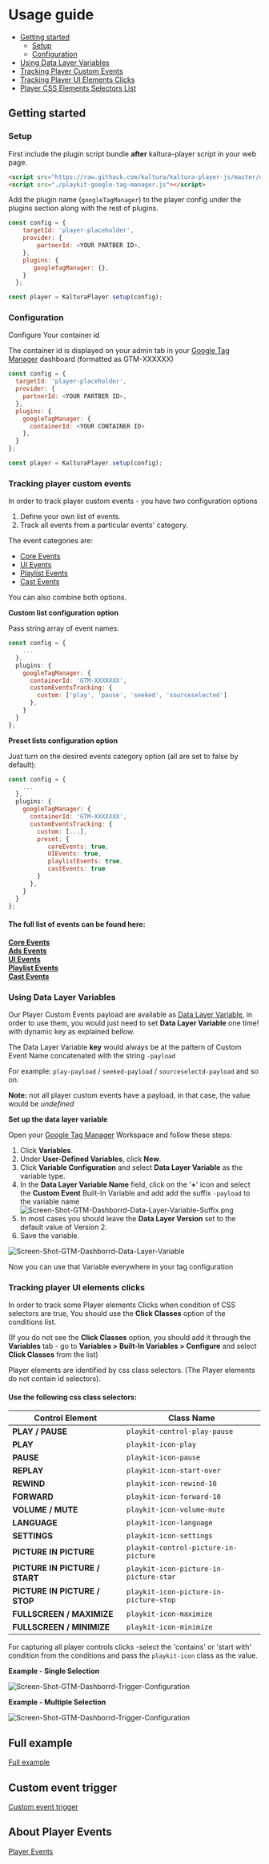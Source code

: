 # Usage guide

- [Getting started](#getting-started)
  - [Setup](#Setup)
  - [Configuration](#Configuration)
- [Using Data Layer Variables](#Using-Data-Layer-Variables)
- [Tracking Player Custom Events](#tracking-player-custom-events)
- [Tracking Player UI Elements Clicks](#tracking-player-ui-elements-clicks)
- [Player CSS Elements Selectors List](#Use-the-following-css-class-selectors)
## Getting started

### Setup

First include the plugin script bundle **after** kaltura-player script in your web page.

```html
<script src="https://raw.githack.com/kaltura/kaltura-player-js/master/dist/kaltura-ovp-player.js"></script>
<script src="./playkit-google-tag-manager.js"></script>
```

Add the plugin name (`googleTagManager`) to the player config under the plugins section along with the rest of plugins.

```js
const config = {
    targetId: 'player-placeholder',
    provider: {
        partnerId: <YOUR PARTBER ID>,
    },
    plugins: {
       googleTagManager: {},
    }
  };

const player = KalturaPlayer.setup(config);
```

### Configuration

Configure Your container id

The container id is displayed on your admin tab in your [Google Tag Manager](https://tagmanager.google.com) dashboard (formatted as GTM-XXXXXX)

```js
const config = {
  targetId: 'player-placeholder',
  provider: {
    partnerId: <YOUR PARTBER ID>,
  },
  plugins: {
    googleTagManager: {
      containerId: <YOUR CONTAINER ID>
    },
  }
};

const player = KalturaPlayer.setup(config);
```

### Tracking player custom events

In order to track player custom events - you have two configuration options

1. Define your own list of events.
2. Track all events from a particular events' category. 

 The event categories are:

   - [Core Events](https://github.com/kaltura/playkit-js/blob/master/src/event/event-type.js)
   - [UI Events](https://github.com/kaltura/playkit-js-ui/blob/master/docs/events.md)
   - [Playlist Events](https://github.com/kaltura/kaltura-player-js/blob/master/src/common/playlist/playlist-event-type.js)
   - [Cast Events](https://github.com/kaltura/kaltura-player-js/blob/master/src/common/cast/cast-event-type.js)
   
   You can also combine both options.

**Custom list configuration option**

Pass string array of event names:
```js
const config = {
    ...
  },
  plugins: {
    googleTagManager: {
      containerId: 'GTM-XXXXXXX',
      customEventsTracking: {
        custom: ['play', 'pause', 'seeked', 'sourceselected']
      },
    }
  }
};
```

**Preset lists configuration option**

Just turn on the desired events category option (all are set to false by default):
```js
const config = {
    ...
  },
  plugins: {
    googleTagManager: {
      containerId: 'GTM-XXXXXXX',
      customEventsTracking: {
        custom: [...],
        preset: {
           coreEvents: true,
           UIEvents: true,
           playlistEvents: true,                   
           castEvents: true                                  
        }
      },
    }
  }
};
```

#### The full list of events can be found here:

**[Core Events](https://github.com/kaltura/playkit-js/blob/master/src/event/event-type.js)** \
**[Ads Events](https://github.com/kaltura/playkit-js/blob/master/src/ads/ad-event-type.js)** \
**[UI Events](https://github.com/kaltura/playkit-js-ui/blob/master/docs/events.md)** \
**[Playlist Events](https://github.com/kaltura/kaltura-player-js/blob/master/src/common/playlist/playlist-event-type.js)** \
**[Cast Events](https://github.com/kaltura/kaltura-player-js/blob/master/src/common/cast/cast-event-type.js)**

### Using Data Layer Variables

Our Player Custom Events payload are available as [Data Layer Variable](https://support.google.com/tagmanager/answer/6164391?hl=en), 
in order to use them, you would just need to set **Data Layer Variable** one time! with dynamic key as explained bellow.

The Data Layer Variable **key** would always be at the pattern of Custom Event Name concatenated with the string `-payload`

For example: `play-payload` / `seeked-payload` / `sourceselectd-payload` and so on.

**Note:** not all player custom events have a payload, in that case, the value would be _undefined_

**Set up the data layer variable**

Open your [Google Tag Manager](https://tagmanager.google.com) Workspace and follow these steps:

1. Click **Variables**.
2. Under **User-Defined Variables**, click **New**.
3. Click **Variable Configuration** and select **Data Layer Variable** as the variable type.
4. In the **Data Layer Variable Name** field,  click on the '**+**' icon and select the **Custom Event** Built-In Variable and add add the suffix `-payload` to the variable name
   ![Screen-Shot-GTM-Dashborrd-Data-Layer-Variable-Suffix.png](./images/Screen-Shot-GTM-Dashborrd-Data-Layer-Variable-Suffix.png)
5. In most cases you should leave the **Data Layer Version** set to the default value of Version 2.
6. Save the variable.

![Screen-Shot-GTM-Dashborrd-Data-Layer-Variable](./images/Screen-Shot-GTM-Dashborrd-Data-Layer-Variable.png)

Now you can use that Variable everywhere in your tag configuration


### Tracking player UI elements clicks

In order to track some Player elements Clicks when condition of CSS selectors are true,
You should use the **Click Classes** option of the conditions list.

(If you do not see the **Click Classes** option, you should add it through the **Variables** tab - go to **Variables > Built-In Variables > Configure** and select **Click Classes** from the list)

Player elements are identified by css class selectors. (The Player elements do not contain id selectors).

#### Use the following css class selectors:

| Control Element | Class Name                                                                                 |
| ---------- | ----------------------------------------------------------------------------------------------- |
| **PLAY / PAUSE**                      | `playkit-control-play-pause`                                         |
| **PLAY**                              | `playkit-icon-play`                                                  |
| **PAUSE**                             | `playkit-icon-pause`                                                 |
| **REPLAY**                             | `playkit-icon-start-over`                                                 |
| **REWIND**                            | `playkit-icon-rewind-10`                                             |
| **FORWARD**                           | `playkit-icon-forward-10`                                            |
| **VOLUME / MUTE**                     | `playkit-icon-volume-mute`                                           |
| **LANGUAGE**                          | `playkit-icon-language`                                              |
| **SETTINGS**                          | `playkit-icon-settings`                                              |
| **PICTURE IN PICTURE**                | `playkit-control-picture-in-picture`                                 |
| **PICTURE IN PICTURE / START**        | `playkit-icon-picture-in-picture-star`                               |
| **PICTURE IN PICTURE / STOP**         | `playkit-icon-picture-in-picture-stop`                               |
| **FULLSCREEN / MAXIMIZE**             | `playkit-icon-maximize`                                             |
| **FULLSCREEN / MINIMIZE**             | `playkit-icon-minimize`                                        |

For capturing all player controls clicks -select the 'contains' or 'start with' condition from the conditions and pass the `playkit-icon` class as the value.

 **Example - Single Selection**

![Screen-Shot-GTM-Dashborrd-Trigger-Configuration](./images/Screen-Shot-GTM-Dashboard-Trigger-Configuration-Single-Control.png)

**Example - Multiple Selection**

![Screen-Shot-GTM-Dashborrd-Trigger-Configuration](./images/Screen-Shot-GTM-Dashboard-Trigger-Configuration-All-Controls.png)




## Full example

[Full example](https://github.com/kaltura/playkit-js-google-tag-manager/blob/master/demo/index.html)

## Custom event trigger

[Custom event trigger](https://support.google.com/tagmanager/answer/7679219)

## About Player Events

[Player Events](https://github.com/kaltura/kaltura-player-js/blob/master/docs/events.md)
